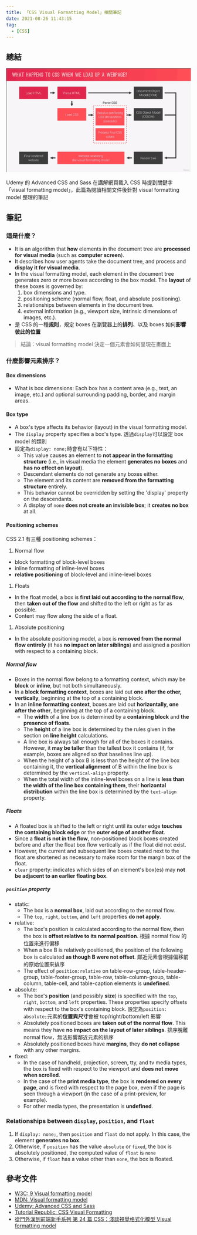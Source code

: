 ```yaml
---
title: 「CSS Visual Formatting Model」相關筆記
date: 2021-08-26 11:43:15
tag:
  - [CSS]
---
```


## 總結

![What happens to CSS when we load up a webpage](/2021/css-visual-formatting-model/what-happen-to-css-when-page-load.png)

Udemy 的 Advanced CSS and Sass 在講解網頁載入 CSS 時提到關鍵字「visual formatting model」，此篇為閱讀相關文件後針對 visual formatting model 整理的筆記

## 筆記

### 這是什麼？

- It is an algorithm that **how** elements in the document tree are **processed for visual media** (such as **computer screen**).
- It describes how user agents take the document tree, and process and **display it for visual media**.
- In the visual formatting model, each element in the document tree generates zero or more boxes according to the box model. The **layout** of these boxes is governed by:
  1. box dimensions and type.
  1. positioning scheme (normal flow, float, and absolute positioning).
  1. relationships between elements in the document tree.
  1. external information (e.g., viewport size, intrinsic dimensions of images, etc.).
- 是 CSS 的一種**規則**，規定 boxes 在瀏覽器上的**排列**、以及 boxes 如何**影響彼此的位置**

> 結論：visual formatting model 決定一個元素會如何呈現在畫面上

### 什麼影響元素排序？

#### Box dimensions

- What is box dimensions: Each box has a content area (e.g., text, an image, etc.) and optional surrounding padding, border, and margin areas.

#### Box type

- A box's type affects its behavior (layout) in the visual formatting model.
- The `display` property specifies a box's type. 透過`display`可以設定 box model 的類別
- 設定為`display: none;`時會有以下特性：
  - This value causes an element to **not appear in the formatting structure** (i.e., in visual media the element **generates no boxes** and **has no effect on layout**).
  - Descendant elements do not generate any boxes either.
  - The element and its content are **removed from the formatting structure** entirely.
  - This behavior cannot be overridden by setting the 'display' property on the descendants.
  - A display of `none` **does not create an invisible box**; it **creates no box** at all.

#### Positioning schemes

CSS 2.1 有三種 positioning schemes：

1. Normal flow

- block formatting of block-level boxes
- inline formatting of inline-level boxes
- **relative positioning** of block-level and inline-level boxes

1. Floats

- In the float model, a box is **first laid out according to the normal flow**, then **taken out of the flow** and shifted to the left or right as far as possible.
- Content may flow along the side of a float.

1. Absolute positioning

- In the absolute positioning model, a box is **removed from the normal flow entirely** (it has **no impact on later siblings**) and assigned a position with respect to a containing block.

##### Normal flow

- Boxes in the normal flow belong to a formatting context, which may be **block** or **inline**, but not both simultaneously.
- In a **block formatting context**, boxes are laid out **one after the other, vertically**, beginning at the top of a containing block.
- In an **inline formatting context**, boxes are laid out **horizontally, one after the other**, beginning at the top of a containing block.
  - The **width** of a line box is determined by a **containing block** and **the presence of floats**.
  - The **height** of a line box is determined by the rules given in the section on **line height** calculations.
  - A line box is always tall enough for all of the boxes it contains. However, it **may be taller** than the tallest box it contains (if, for example, boxes are aligned so that baselines line up).
  - When the height of a box B is less than the height of the line box containing it, the **vertical alignment** of B within the line box is determined by the `vertical-align` property.
  - When the total width of the inline-level boxes on a line is **less than the width of the line box containing them**, their **horizontal distribution** within the line box is determined by the `text-align` property.

##### Floats

- A floated box is shifted to the left or right until its outer edge **touches the containing block edge** or the **outer edge of another float**.
- Since a **float is not in the flow**, non-positioned block boxes created before and after the float box flow vertically as if the float did not exist.
- However, the current and subsequent line boxes created next to the float are shortened as necessary to make room for the margin box of the float.
- `clear` property: indicates which sides of an element's box(es) may **not be adjacent to an earlier floating box**.

##### `position` property

- static:
  - The box is a **normal box**, laid out according to the normal flow.
  - The `top`, `right`, `bottom`, and `left` properties **do not apply**.
- relative:
  - The box's position is calculated according to the normal flow, then the box is **offset relative to its normal position**. 根據 normal flow 的位置來進行偏移
  - When a box B is relatively positioned, the position of the following box is calculated **as though B were not offset**. 鄰近元素會根據偏移前的原始位置來排序
  - The effect of `position:relative` on table-row-group, table-header-group, table-footer-group, table-row, table-column-group, table-column, table-cell, and table-caption elements is **undefined**.
- absolute:
  - The box's **position** (and possibly **size**) is specified with the `top`, `right`, `bottom`, and `left` properties. These properties specify offsets with respect to the box's containing block. 設定為`position: absolute;`元素的**位置與尺寸**會被 top/right/bottom/left 影響
  - Absolutely positioned boxes are **taken out of the normal flow**. This means they have **no impact on the layout of later siblings**. 排序脫離 normal flow，無法影響鄰近元素的排序
  - Absolutely positioned boxes have **margins**, they **do not collapse** with any other margins.
- fixed:
  - In the case of handheld, projection, screen, tty, and tv media types, the box is fixed with respect to the viewport and **does not move when scrolled**.
  - In the case of the **print media type**, the box is **rendered on every page**, and is fixed with respect to the page box, even if the page is seen through a viewport (in the case of a print-preview, for example).
  - For other media types, the presentation is **undefined**.

### Relationships between `display`, `position`, and `float`

1. If `display: none;`, then `position` and `float` do not apply. In this case, the element **generates no box**.
1. Otherwise, if `position` has the value `absolute` or `fixed`, the box is absolutely positioned, the computed value of `float` is `none`
1. Otherwise, if `float` has a value other than `none`, the box is floated.

## 參考文件

- [W3C: 9 Visual formatting model](https://www.w3.org/TR/CSS2/visuren.html)
- [MDN: Visual formatting model](https://developer.mozilla.org/en-US/docs/Web/CSS/Visual_formatting_model)
- [Udemy: Advanced CSS and Sass](https://www.udemy.com/course/advanced-css-and-sass/)
- [Tutorial Republic: CSS Visual Formatting](https://www.tutorialrepublic.com/css-tutorial/css-visual-formatting.php)
- [從門外漢到前端新手系列 第 24 篇 CSS：淺談視覺格式化模型 Visual formatting model](https://ithelp.ithome.com.tw/articles/10226046)
